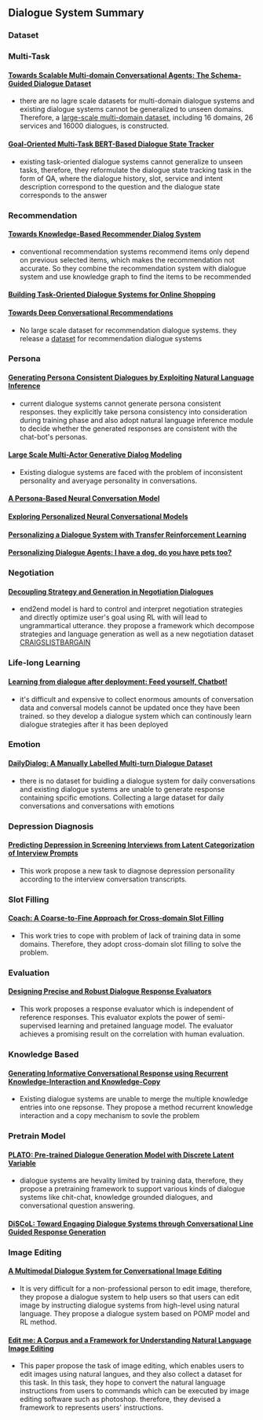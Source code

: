 ## Dialogue  System Summary

### Dataset

### Multi-Task

#### [Towards Scalable Multi-domain Conversational Agents: The Schema-Guided Dialogue Dataset](https://arxiv.org/abs/1909.05855)
- there are no lagre scale datasets for multi-domain dialogue systems and existing dialogue systems cannot be generalized to unseen domains. Therefore, a [large-scale multi-domain dataset](https://github.com/google-research-datasets/dstc8-schema-guided-dialogue), including 16 domains, 26 services and  16000 dialogues, is constructed.
  

#### [Goal-Oriented Multi-Task BERT-Based Dialogue State Tracker](https://arxiv.org/abs/2002.02450)
- existing task-oriented dialogue systems cannot generalize to unseen tasks, therefore, they reformulate the dialogue state tracking task in the form of QA, where the dialogue history, slot, service and intent description correspond to the question and the dialogue state corresponds to the answer

### Recommendation
#### [Towards Knowledge-Based Recommender Dialog System](https://arxiv.org/abs/1908.05391)
 - conventional recommendation systems recommend items only depend on previous selected items, which makes the recommendation not accurate. So they combine the recommendation system with dialogue system and use knowledge graph to find the items to be recommended
 
#### [Building Task-Oriented Dialogue Systems for Online Shopping]([file:///home/vengin/Downloads/14261-66459-1-PB.pdf](file:///home/vengin/Downloads/14261-66459-1-PB.pdf))

#### [Towards Deep Conversational Recommendations](https://arxiv.org/abs/1908.05391)
- No large scale dataset for recommendation dialogue systems. they release a [dataset](https://redialdata.github.io/website/) for recommendation dialogue systems 
  

### Persona

#### [Generating Persona Consistent Dialogues by Exploiting Natural Language Inference](https://arxiv.org/abs/1911.05889)
- current dialogue systems cannot generate persona consistent responses. they explicitly take persona consistency into consideration during training phase and also adopt natural language inference module to decide whether the generated responses are consistent with the chat-bot's personas.
  
#### [Large Scale Multi-Actor Generative Dialog Modeling](https://www.aclweb.org/anthology/2020.acl-main.8.pdf)
- Existing dialogue systems are faced with the problem of inconsistent personality and averyage personality in conversations. 
  
#### [A Persona-Based Neural Conversation Model](https://www.aclweb.org/anthology/P16-1094/)

#### [Exploring Personalized Neural Conversational Models](https://www.ijcai.org/Proceedings/2017/521)

#### [Personalizing a Dialogue System with Transfer Reinforcement Learning](https://arxiv.org/abs/1610.02891)

#### [Personalizing Dialogue Agents: I have a dog, do you have pets too?](https://arxiv.org/pdf/1801.07243.pdf)

### Negotiation 

#### [Decoupling Strategy and Generation in Negotiation Dialogues](https://arxiv.org/pdf/1808.09637.pdf)
- end2end model is hard to control and interpret negotiation strategies and directly optimize user's goal using RL with will lead to ungrammartical utterance. they propose a framework which decompose strategies and language generation as well as a new negotiation dataset [CRAIGSLISTBARGAIN](https://stanfordnlp.github.io/cocoa/)


### Life-long Learning
#### [Learning from dialogue after deployment: Feed yourself, Chatbot!](https://www.aclweb.org/anthology/P19-1358/)
- it's difficult and expensive to collect enormous amounts of conversation data and conversal models cannot be updated once they have been trained. so they develop a dialogue system which can continously learn dialogue strategies after it has been deployed
  
  
### Emotion
#### [DailyDialog: A Manually Labelled Multi-turn Dialogue Dataset](https://www.aclweb.org/anthology/I17-1099/)
- there is no dataset for buidling a dialogue system for daily conversations and existing dialogue systems are unable to generate response containing spcific emotions. Collecting a large dataset for daily conversations and conversations with emotions
  
### Depression Diagnosis
#### [Predicting Depression in Screening Interviews from Latent Categorization of Interview Prompts](https://www.aclweb.org/anthology/2020.acl-main.2/)
- This work propose a new task to diagnose depression personaility according to the interview conversation transcripts.

### Slot Filling
#### [Coach: A Coarse-to-Fine Approach for Cross-domain Slot Filling](https://www.aclweb.org/anthology/2020.acl-main.3.pdf)
- This work tries to cope with problem of lack of training data in some domains. Therefore, they adopt cross-domain slot filling to solve the problem.


### Evaluation
#### [Designing Precise and Robust Dialogue Response Evaluators](https://www.aclweb.org/anthology/2020.acl-main.4.pdf)
- This work proposes a response evaluator which is independent of reference responses. This evaluator explots the power of semi-supervised learning and pretained language model. The evaluator achieves a promising result on the correlation with human evaluation.



### Knowledge Based
#### [Generating Informative Conversational Response using Recurrent Knowledge-Interaction and Knowledge-Copy](https://www.aclweb.org/anthology/2020.acl-main.6.pdf)
- Existing dialogue systems are unable to merge the multiple knowledge entries into one repsonse. They propose a method recurrent knowledge interaction and a copy mechanism to sovle the problem


### Pretrain Model
#### [PLATO: Pre-trained Dialogue Generation Model with Discrete Latent Variable](https://www.aclweb.org/anthology/2020.acl-main.9.pdf)
- dialogue systems are hevality limited by training data, therefore, they propose a pretraining framework to support various kinds of dialogue systems like chit-chat, knowledge grounded dialogues, and conversational question answering. 

#### [DiSCoL: Toward Engaging Dialogue Systems through Conversational Line Guided Response Generation](https://arxiv.org/pdf/2102.02191.pdf)

### Image Editing
#### [A Multimodal Dialogue System for Conversational Image Editing](https://arxiv.org/pdf/2002.06484.pdf)
- It is very difficult for a non-professional person to edit image, therefore, they propose a dialogue system to help users so that users can edit image by instructing dialogue systems from high-level using natural language. They propose a dialogue system based on POMP model and RL method.  

#### [Edit me: A Corpus and a Framework for Understanding Natural Language Image Editing](https://www.aclweb.org/anthology/L18-1683.pdf)
- This paper propose the task of image editing, which enables users to edit images using natural langues, and they also collect a dataset for this task. In this task, they hope to convert the natural language instructions from users to commands which can be executed by image editing software such as photoshop. therefore, they devised a framework to represents users' instructions.

